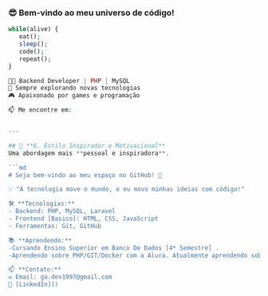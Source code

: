 ### 😎 Bem-vindo ao meu universo de código!  

```php
while(alive) {
   eat();
   sleep();
   code();
   repeat();
}

🧑‍💻 Backend Developer | PHP | MySQL
🚀 Sempre explorando novas tecnologias
🎮 Apaixonado por games e programação

📫 Me encontre em:


---

## 🔹 **6. Estilo Inspirador e Motivacional**  
Uma abordagem mais **pessoal e inspiradora**.  

```md
# Seja bem-vindo ao meu espaço no GitHub! 🚀  

💡 "A tecnologia move o mundo, e eu movo minhas ideias com código!"  

🛠️ **Tecnologias:**  
- Backend: PHP, MySQL, Laravel  
- Frontend [Basico]: HTML, CSS, JavaScript  
- Ferramentas: Git, GitHub

📚 **Aprendendo:**
-Cursando Ensino Superior em Banco De Dados [4* Semestre] .
-Aprendendo sobre PHP/GIT/Docker com a Alura. Atualmente aprendendo sobre padrão MVC !

📫 **Contato:**  
✉️ Email: ga.dev1997@gmail.com 
🔗 [LinkedIn]()  
